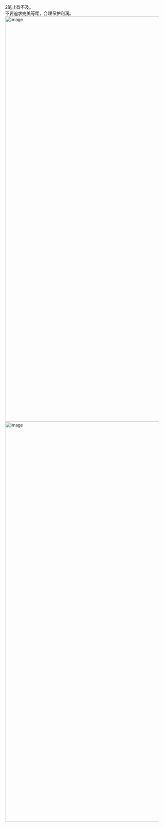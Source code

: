 2笔止盈不及。  
不要追求完美等距，合理保护利润。  
<img width="2596" height="1322" alt="image" src="https://github.com/user-attachments/assets/599d3bc5-fd3a-40ff-85c1-8991678f4947" />
<img width="2598" height="1304" alt="image" src="https://github.com/user-attachments/assets/419a4772-4213-4359-ab8d-bef288dcc8e2" />

